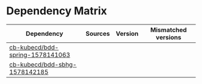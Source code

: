 # Dependency Matrix

Dependency | Sources | Version | Mismatched versions
---------- | ------- | ------- | -------------------
[cb-kubecd/bdd-spring-1578141063](https://github.com/cb-kubecd/bdd-spring-1578141063.git) |  | []() | 
[cb-kubecd/bdd-sbhg-1578142185](https://github.com/cb-kubecd/bdd-sbhg-1578142185.git) |  | []() | 

